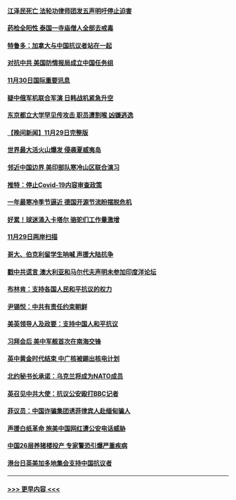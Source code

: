 #### [江泽民死亡 法轮功律师团发五声明吁停止迫害](../pages/prog202/a103587308.md?t=11302351) 
#### [药检全阳性 泰国一寺庙僧人全部去戒毒](../pages/prog202/a103587172.md?t=11302351) 
#### [特鲁多：加拿大与中国抗议者站在一起](../pages/prog202/a103587169.md?t=11302351) 
#### [对抗中共 美国防情报局成立中国任务组](../pages/prog202/a103587163.md?t=11302351) 
#### [11月30日国际重要讯息](../pages/prog202/a103587181.md?t=11302351) 
#### [疑中俄军机联合军演 日韩战机紧急升空](../pages/prog202/a103587061.md?t=11302351) 
#### [东京都立大学罕见传攻击 职员遭割喉 凶嫌逃逸](../pages/prog202/a103587011.md?t=11302351) 
#### [【晚间新闻】11月29日完整版](../pages/prog202/a103586902.md?t=11302351) 
#### [世界最大活火山爆发 侵袭夏威夷岛](../pages/prog202/a103586924.md?t=11302351) 
#### [邻近中国边界 美印部队寒冷山区联合演习](../pages/prog202/a103586897.md?t=11302351) 
#### [推特：停止Covid-19内容审查政策](../pages/prog202/a103586680.md?t=11302351) 
#### [一年最寒冷季节逼近 德国开源节流盼摆脱危机](../pages/prog202/a103586845.md?t=11302351) 
#### [好累！球迷涌入卡塔尔 骆驼们工作量激增](../pages/prog202/a103586752.md?t=11302351) 
#### [11月29日两岸扫描](../pages/prog202/a103586740.md?t=11302351) 
#### [哥大、伯克利留学生呐喊 声援大陆抗争](../pages/prog202/a103586742.md?t=11302351) 
#### [戳中共谎言 澳大利亚和马尔代夫声明未参加印度洋论坛](../pages/prog202/a103586609.md?t=11302351) 
#### [布林肯：支持各国人民和平抗议的权力](../pages/prog202/a103586558.md?t=11302351) 
#### [尹锡悦：中共有责任约束朝鲜](../pages/prog202/a103586465.md?t=11302351) 
#### [美英领导人及政要：支持中国人和平抗议](../pages/prog202/a103586469.md?t=11302351) 
#### [习拜会后 美中军舰首次在南海交锋](../pages/prog202/a103586399.md?t=11302351) 
#### [英中黄金时代结束 中广核被踢出核电计划](../pages/prog202/a103586304.md?t=11302351) 
#### [北约秘书长承诺：乌克兰将成为NATO成员](../pages/prog202/a103586377.md?t=11302351) 
#### [英召见中共大使：抗议公安殴打BBC记者](../pages/prog202/a103586300.md?t=11302351) 
#### [菲议员：中国诈骗集团诱菲律宾人赴缅甸骗人](../pages/prog202/a103586285.md?t=11302351) 
#### [声援白纸革命 旅美中国网红遭公安电话威胁](../pages/prog202/a103586277.md?t=11302351) 
#### [中国26层养猪楼投产 专家警恐引爆严重疾病](../pages/prog202/a103586194.md?t=11302351) 
#### [港台日英美加多地集会支持中国抗议者](../pages/prog202/a103586188.md?t=11302351) 

----
#### [ >>> 更早内容 <<< ](../indexes/prog202-earlier.md)
